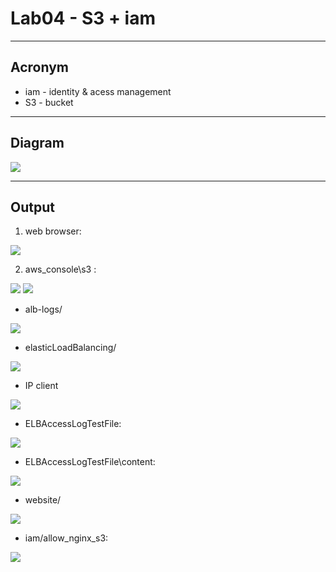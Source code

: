 # Lab04 - S3 + iam

---

## Acronym
* iam - identity & acess management
* S3 - bucket

---

## Diagram
[<img src="https://i.imgur.com/UEDrt72.png">](https://i.imgur.com/UEDrt72.png)


---

## Output
1. web browser:

[<img src="https://i.imgur.com/ZuKHGH2.png">](https://i.imgur.com/ZuKHGH2.png)

2. aws_console\s3 :

[<img src="https://i.imgur.com/fYVDSdT.png">](https://i.imgur.com/fYVDSdT.png)
[<img src="https://i.imgur.com/96z3z2T.png">](https://i.imgur.com/96z3z2T.png)

* alb-logs/

[<img src="https://i.imgur.com/mk9wrDX.png">](https://i.imgur.com/mk9wrDX.png)

* elasticLoadBalancing/

[<img src="https://i.imgur.com/FVdLx0P.png">](https://i.imgur.com/FVdLx0P.png)

* IP client

[<img src="https://i.imgur.com/ps1wY6I.png">](https://i.imgur.com/ps1wY6I.png)

* ELBAccessLogTestFile:

[<img src="https://i.imgur.com/iaSJdOF.png">](https://i.imgur.com/iaSJdOF.png)

* ELBAccessLogTestFile\content:

[<img src="https://i.imgur.com/JXfyI7J.png">](https://i.imgur.com/JXfyI7J.png)

* website/

[<img src="https://i.imgur.com/77vepHH.png">](https://i.imgur.com/77vepHH.png)

* iam/allow_nginx_s3:

[<img src="https://i.imgur.com/dr3wZ3s.png">](https://i.imgur.com/dr3wZ3s.png)
